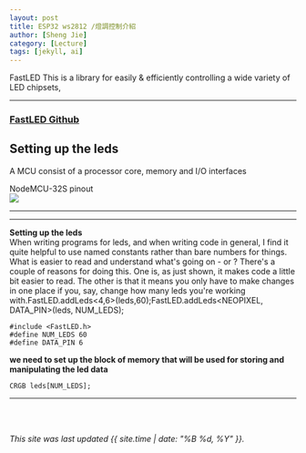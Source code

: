 ```yaml
---
layout: post
title: ESP32 ws2812 /燈調控制介紹
author: [Sheng Jie]
category: [Lecture]
tags: [jekyll, ai]
---
```


FastLED This is a library for easily & efficiently controlling a wide variety of LED chipsets,

---

### [FastLED Github](https://github.com/FastLED/FastLED)

## Setting up the leds
A MCU consist of a processor core, memory and I/O interfaces

NodeMCU-32S pinout<br>
![](https://github.com/csu6792/MCU-course/blob/main/images/NodeMCU-32S_pinout.jpg?raw=true)

---

---
**Setting up the leds** <br>
When writing programs for leds, and when writing code in general, I find it quite helpful to use named constants rather than bare numbers for things. What is easier to read and understand what's going on - or ? There's a couple of reasons for doing this. One is, as just shown, it makes code a little bit easier to read. The other is that it means you only have to make changes in one place if you, say, change how many leds you're working with.FastLED.addLeds<4,6>(leds,60);FastLED.addLeds<NEOPIXEL, DATA_PIN>(leds, NUM_LEDS);

```
#include <FastLED.h>
#define NUM_LEDS 60
#define DATA_PIN 6
```

**we need to set up the block of memory that will be used for storing and manipulating the led data**<br>

```
CRGB leds[NUM_LEDS];
```
---




<br>
<br>

*This site was last updated {{ site.time | date: "%B %d, %Y" }}.*

